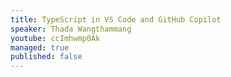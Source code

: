 ```yaml
---
title: TypeScript in VS Code and GitHub Copilot
speaker: Thada Wangthammang
youtube: ccImhwmp0Ak
managed: true
published: false
---
```

